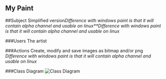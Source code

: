 ## My Paint

##Subject
Simplified version*Difference with windows paint is that it will contain alpha channel and usable on linux**Difference with windows paint is that it will contain alpha channel and usable on linux*

###Users
The artist

###Actions
Create, modify and save images as bitmap and/or png
*Difference with windows paint is that it will contain alpha channel and usable on linux*


###Class Diagram
![Class Diagram](https://github.com/kapistelijaKrisu/JavaPaint/blob/master/Documentation/Class-Diagram.png)
